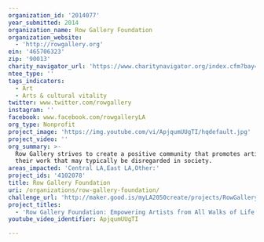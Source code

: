 ```yaml
---
organization_id: '2014077'
year_submitted: 2014
organization_name: Row Gallery Foundation
organization_website:
  - 'http://rowgallery.org'
ein: '465706323'
zip: '90013'
charity_navigator_url: 'https://www.charitynavigator.org/index.cfm?bay=search.profile&ein=465706323'
ntee_type: ''
tags_indicators:
  - Art
  - Arts & cultural vitality
twitter: www.twitter.com/rowgallery
instagram: ''
facebook: www.facebook.com/rowgalleryLA
org_type: Nonprofit
project_image: 'https://img.youtube.com/vi/ApjqumUUgTI/hqdefault.jpg'
project_video: ''
org_summary: >-
  Row Gallery strives to create a positive community that promotes artists and
  their work that may typically be disregarded in society.
areas_impacted: 'Central LA,East LA,Other:'
project_ids: '4102078'
title: Row Gallery Foundation
uri: /organizations/row-gallery-foundation/
challenge_url: 'http://maker.good.is/myLA2050create/projects/RowGallery.html'
project_titles:
  - 'Row Gallery Foundation: Empowering Artists from All Walks of Life'
youtube_video_identifier: ApjqumUUgTI

---
```

